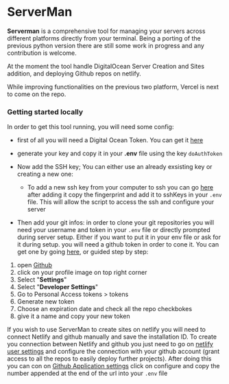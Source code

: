 # ServerMan

**Serverman** is a comprehensive tool for managing your servers across different platforms directly from your terminal.
Being a porting of the previous python version there are still some work in progress and any contribution is welcome.

At the moment the tool handle DigitalOcean Server Creation and Sites addition, and deploying Github repos on netlify. 

While improving functionalities on the previous two platform, Vercel is next to come on the repo. 


### Getting started locally
In order to get this tool running, you will need some config:

- first of all you will need a Digital Ocean Token. You can get it [here](https://cloud.digitalocean.com/account/api/tokens?i=75bc4f)
- generate your key and copy it in your **.env** file using the key  ```doAuthToken```

- Now add the SSH key; You can either use an already exsisting key or creating a new one:
  - To add a new ssh key from your computer to ssh you can go [here](https://cloud.digitalocean.com/account/security?i=75bc4f) after adding it copy the fingerprint and add it to sshKeys in your `.env` file. This will allow the script to access the ssh and configure your server

- Then add your git infos: in order to clone your git repositories you will need your username and token in your `.env` file or directly prompted during server setup. Either if you want to put it in your  env file or ask for it during setup. you will need a github token in order to cone it.
You can get one by going [here](https://github.com/settings/tokens), or guided step by step: 
1. open [Github](https://github.com/)
2. click on your profile image on top right corner
3. Select "**Settings**"
4. Select "**Developer Settings**"
5. Go to Personal Access tokens > tokens
6. Generate new token
7. Choose an expiration date and check all the repo checkbokes
8. give it a name and copy your new token


If you wish to use ServerMan to create sites on netlify you will need to connect Netlify and github manually and save the installation ID.
To create you connection between Netlify and github you just need to go on [netlify user settings](https://app.netlify.com/user/settings) and configure the connection with your github account (grant access to all the repos to easily deploy further projects).
After doing this you can con on [Github Application settings](https://github.com/settings/installations) click on <key>configure</key>  and copy the number appended at the end of the url into your `.env` file
